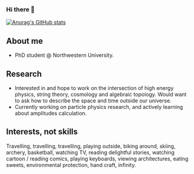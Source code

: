 ### Hi there 👋

<!--
**kezhuguo/kezhuguo** is a ✨ _special_ ✨ repository because its `README.md` (this file) appears on your GitHub profile.

Here are some ideas to get you started:

- 🔭 I’m currently working on ...
- 🌱 I’m currently learning ...
- 👯 I’m looking to collaborate on ...
- 🤔 I’m looking for help with ...
- 💬 Ask me about ...
- 📫 How to reach me: ...
- 😄 Pronouns: ...
- ⚡ Fun fact: ...
-->

[![Anurag's GitHub stats](https://github-readme-stats.vercel.app/api?username=kezhuguo&count_private=true&show_icons=true)](https://github.com/anuraghazra/github-readme-stats)

<!--
[![Top Langs](https://github-readme-stats.vercel.app/api/top-langs/?username=kezhuguo&layout=compact&langs_count=10)](https://github.com/anuraghazra/github-readme-stats)
-->

## About me
- PhD student @ Northwestern University.

## Research
- Interested in and hope to work on the intersection of high energy physics, string theory, cosmology and algebraic topology. 
  Would want to ask how to describe the space and time outside our universe.
- Currently working on particle physics research, and actively learning about amplitudes calculation.
<!--
- (TODO)
- (TODO)
- (TODO)
-->

## Interests, not skills
Travelling, travelling, travelling, playing outside, biking around, skiing, archery, basketball, watching TV, reading delightful stories, watching cartoon / reading comics, playing keyboards, viewing architectures, eating sweets, environmental protection, hand craft, infinity.

<!--
## Project
- [](https://) A description.

## Contact Me
- EMAIL: kezhuguo2020@u.northwestern.edu
-->
